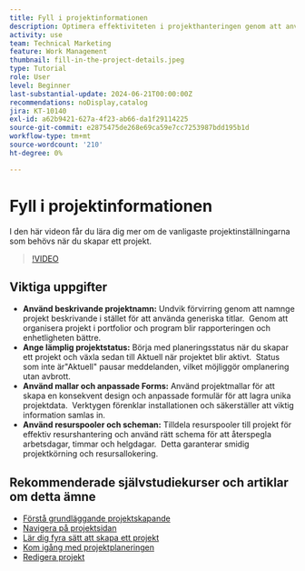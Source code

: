 ```yaml
---
title: Fyll i projektinformationen
description: Optimera effektiviteten i projekthanteringen genom att använda beskrivande namn, ange lämpliga statusvärden, välja rätt schemaläge, utnyttja mallar och anpassade formulär samt hantera resurser med resurspooler och scheman.
activity: use
team: Technical Marketing
feature: Work Management
thumbnail: fill-in-the-project-details.jpeg
type: Tutorial
role: User
level: Beginner
last-substantial-update: 2024-06-21T00:00:00Z
recommendations: noDisplay,catalog
jira: KT-10140
exl-id: a62b9421-627a-4f23-ab66-da1f29114225
source-git-commit: e2875475de268e69ca59e7cc7253987bdd195b1d
workflow-type: tm+mt
source-wordcount: '210'
ht-degree: 0%

---
```


# Fyll i projektinformationen

I den här videon får du lära dig mer om de vanligaste projektinställningarna som behövs när du skapar ett projekt.


>[!VIDEO](https://video.tv.adobe.com/v/3430410/?quality=12&learn=on&enablevpops)

## Viktiga uppgifter

* **Använd beskrivande projektnamn:** Undvik förvirring genom att namnge projekt beskrivande i stället för att använda generiska titlar. &#x200B; Genom att organisera projekt i portfolior och program blir rapporteringen och enhetligheten bättre. &#x200B;
* **Ange lämplig projektstatus:** Börja med planeringsstatus när du skapar ett projekt och växla sedan till Aktuell när projektet blir aktivt. &#x200B; Status som inte är&quot;Aktuell&quot; pausar meddelanden, vilket möjliggör omplanering utan avbrott. &#x200B;
* **Använd mallar och anpassade Forms:** Använd projektmallar för att skapa en konsekvent design och anpassade formulär för att lagra unika projektdata. &#x200B; Verktygen förenklar installationen och säkerställer att viktig information samlas in.
* **Använd resurspooler och scheman:** Tilldela resurspooler till projekt för effektiv resurshantering och använd rätt schema för att återspegla arbetsdagar, timmar och helgdagar. &#x200B; Detta garanterar smidig projektkörning och resursallokering.



## Rekommenderade självstudiekurser och artiklar om detta ämne

* [Förstå grundläggande projektskapande](/help/manage-work/projects/understand-basic-project-creation.md)
* [Navigera på projektsidan](/help/manage-work/projects/navigate-the-project-page.md)
* [Lär dig fyra sätt att skapa ett projekt](/help/manage-work/projects/understand-other-ways-to-create-projects.md)
* [Kom igång med projektplaneringen](/help/manage-work/projects/getting-started-plan-a-project.md)
* [Redigera projekt](https://experienceleague.adobe.com/sv/docs/workfront/using/manage-work/projects/manage-projects/edit-projects)
